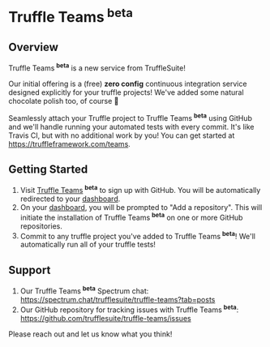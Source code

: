 # Truffle Teams<sup> beta</sup>

## Overview

Truffle Teams<sup> **beta**</sup> is a new service from TruffleSuite!

Our initial offering is a (free) __zero config__ continuous integration service designed explicitly for your truffle projects!  We've added some natural chocolate polish too, of course :chocolate_bar:

Seamlessly attach your Truffle project to Truffle Teams<sup> **beta**</sup> using GitHub and we'll handle running your automated tests with every commit. It's like Travis CI, but with no additional work by you! You can get started at https://truffleframework.com/teams.

## Getting Started

1. Visit [Truffle Teams](https://my.truffleteams.com/)<sup> **beta**</sup> to sign up with GitHub. You will be automatically redirected to your [dashboard](https://my.truffleteams.com).
2. On your [dashboard](https://my.truffleteams.com), you will be prompted to "Add a repository". This will initiate the installation of Truffle Teams<sup> **beta**</sup> on one or more GitHub repositories.
3. Commit to any truffle project you've added to Truffle Teams<sup> **beta**</sup>! We'll automatically run all of your truffle tests!

## Support

1. Our Truffle Teams<sup> **beta**</sup> Spectrum chat: https://spectrum.chat/trufflesuite/truffle-teams?tab=posts
2. Our GitHub repository for tracking issues with Truffle Teams<sup> **beta**</sup>: https://github.com/trufflesuite/truffle-teams/issues

Please reach out and let us know what you think!
